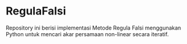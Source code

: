 # RegulaFalsi
Repository ini berisi implementasi Metode Regula Falsi menggunakan Python untuk mencari akar persamaan non-linear secara iteratif.
